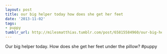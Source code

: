 ```yaml
---
layout: post
title: our big helper today how does she get her feet
date: '2013-11-02'
tags:
- puppy
tumblr_url: http://milesmatthias.tumblr.com/post/65815584960/our-big-helper-today-how-does-she-get-her-feet
---
```

Our big helper today. How does she get her feet under the pillow? #puppy
